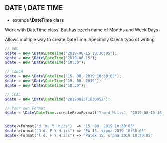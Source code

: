 ## DATE \ DATE TIME
- extends **\DateTime** class

Work with DateTime class. But has czech name of Months and Week Days

Allows multiple way to create DateTime. Specificly Czech typo of writing
```php
// SQL
$date = new \Date\DateTime("2019-08-15 18:30:05");
$date = new \Date\DateTime("2019-08-15");
$date = new \Date\DateTime("18:30");

// CZECH
$date = new \Date\DateTime("15. 08. 2019 18:30:05");
$date = new \Date\DateTime("15. 08. 2019");
$date = new \Date\DateTime("18:30");

// iCAL
$date = new \Date\DateTime("20190815T183005Z");

// Your own Format
$date = \Date\DateTime::createFromFormat('Y-m-d H:i:s', "2019-08-15 18:30:05");


$date->format("d. m. Y H:i:s")	=> "15. 08. 2019 18:30:05"
$date->format("D d. F Y H:i:s")	=> "PÁ 15. srpna 2019 18:30:05"
$date->format("l d. F Y H:i:s")	=> "Pátek 15. srpna 2019 18:30:05"

```
